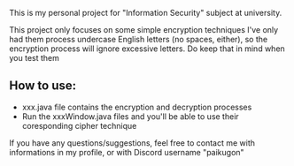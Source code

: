 This is my personal project for "Information Security" subject at university.

This project only focuses on some simple encryption techniques
I've only had them process undercase English letters (no spaces, either), so the encryption process will ignore excessive letters. Do keep that in mind when you test them

 ## How to use:
- xxx.java file contains the encryption and decryption processes
- Run the xxxWindow.java files and you'll be able to use their coresponding cipher technique

If you have any questions/suggestions, feel free to contact me with informations in my profile, or with Discord username "paikugon"
